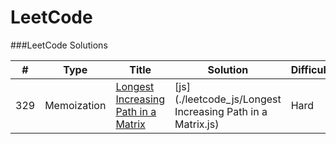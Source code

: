 LeetCode
========

###LeetCode Solutions


| # | Type | Title | Solution | Difficulty |
|- | - | - | - | - |
|329|Memoization|[Longest Increasing Path in a Matrix](https://leetcode.com/problems/longest-increasing-path-in-a-matrix/) | [js](./leetcode_js/Longest Increasing Path in a Matrix.js)|Hard
